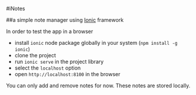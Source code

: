 #iNotes

##a simple note manager using [Ionic](http://ionicframework.com/) framework

In order to test the app in a browser
- install `ionic` node package globally in your system (`npm install -g ionic`)
- clone the project
- run `ionic serve` in the project library
- select the `localhost` option
- open `http://localhost:8100` in the browser

You can only add and remove notes for now. These notes are stored locally.


